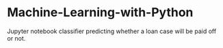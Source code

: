 # Machine-Learning-with-Python
Jupyter notebook classifier predicting whether a loan case will be paid off or not. 
